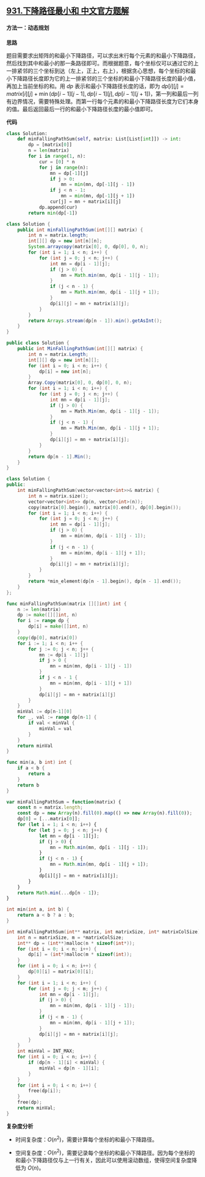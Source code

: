 ## [931.下降路径最小和 中文官方题解](https://leetcode.cn/problems/minimum-falling-path-sum/solutions/100000/xia-jiang-lu-jing-zui-xiao-he-by-leetcod-vyww)
#### 方法一：动态规划 

**思路**

题目需要求出矩阵的和最小下降路径，可以求出末行每个元素的和最小下降路径，然后找到其中和最小的那一条路径即可。而根据题意，每个坐标仅可以通过它的上一排紧邻的三个坐标到达（左上，正上，右上），根据贪心思想，每个坐标的和最小下降路径长度即为它的上一排紧邻的三个坐标的和最小下降路径长度的最小值，再加上当前坐标的和。用 $\textit{dp}$ 表示和最小下降路径长度的话，即为 $\textit{dp}[i][j] = \textit{matrix}[i][j] + \min(\textit{dp}[i-1][j-1], \textit{dp}[i-1][j], \textit{dp}[i-1][j+1])$，第一列和最后一列有边界情况，需要特殊处理。而第一行每个元素的和最小下降路径长度为它们本身的值。最后返回最后一行的和最小下降路径长度的最小值即可。

**代码**

```Python [sol1-Python3]
class Solution:
    def minFallingPathSum(self, matrix: List[List[int]]) -> int:
        dp = [matrix[0]]
        n = len(matrix)
        for i in range(1, n):
            cur = [0] * n
            for j in range(n):
                mn = dp[-1][j]
                if j > 0:
                    mn = min(mn, dp[-1][j - 1])
                if j < n - 1:
                    mn = min(mn, dp[-1][j + 1])
                cur[j] = mn + matrix[i][j]
            dp.append(cur)
        return min(dp[-1])
```

```Java [sol1-Java]
class Solution {
    public int minFallingPathSum(int[][] matrix) {
        int n = matrix.length;
        int[][] dp = new int[n][n];
        System.arraycopy(matrix[0], 0, dp[0], 0, n);
        for (int i = 1; i < n; i++) {
            for (int j = 0; j < n; j++) {
                int mn = dp[i - 1][j];
                if (j > 0) {
                    mn = Math.min(mn, dp[i - 1][j - 1]);
                }
                if (j < n - 1) {
                    mn = Math.min(mn, dp[i - 1][j + 1]);
                }
                dp[i][j] = mn + matrix[i][j]; 
            }
        }
        return Arrays.stream(dp[n - 1]).min().getAsInt();
    }
}
```

```C# [sol1-C#]
public class Solution {
    public int MinFallingPathSum(int[][] matrix) {
        int n = matrix.Length;
        int[][] dp = new int[n][];
        for (int i = 0; i < n; i++) {
            dp[i] = new int[n];
        }
        Array.Copy(matrix[0], 0, dp[0], 0, n);
        for (int i = 1; i < n; i++) {
            for (int j = 0; j < n; j++) {
                int mn = dp[i - 1][j];
                if (j > 0) {
                    mn = Math.Min(mn, dp[i - 1][j - 1]);
                }
                if (j < n - 1) {
                    mn = Math.Min(mn, dp[i - 1][j + 1]);
                }
                dp[i][j] = mn + matrix[i][j]; 
            }
        }
        return dp[n - 1].Min();
    }
}
```

```C++ [sol1-C++]
class Solution {
public:
    int minFallingPathSum(vector<vector<int>>& matrix) {
        int n = matrix.size();
        vector<vector<int>> dp(n, vector<int>(n));
        copy(matrix[0].begin(), matrix[0].end(), dp[0].begin());
        for (int i = 1; i < n; i++) {
            for (int j = 0; j < n; j++) {
                int mn = dp[i - 1][j];
                if (j > 0) {
                    mn = min(mn, dp[i - 1][j - 1]);
                }
                if (j < n - 1) {
                    mn = min(mn, dp[i - 1][j + 1]);
                }
                dp[i][j] = mn + matrix[i][j];
            }
        }
        return *min_element(dp[n - 1].begin(), dp[n - 1].end());
    }
};
```

```Go [sol1-Go]
func minFallingPathSum(matrix [][]int) int {
    n := len(matrix)
    dp := make([][]int, n)
    for i := range dp {
        dp[i] = make([]int, n)
    }
    copy(dp[0], matrix[0])
    for i := 1; i < n; i++ {
        for j := 0; j < n; j++ {
            mn := dp[i - 1][j]
            if j > 0 {
                mn = min(mn, dp[i - 1][j - 1])
            }
            if j < n - 1 {
                mn = min(mn, dp[i - 1][j + 1])
            }
            dp[i][j] = mn + matrix[i][j]
        }
    }
    minVal := dp[n-1][0]
    for _, val := range dp[n-1] {
        if val < minVal {
            minVal = val
        }
    }
    return minVal
}

func min(a, b int) int {
    if a < b {
        return a
    }
    return b
}

```

```JavaScript [sol1-JavaScript]
var minFallingPathSum = function(matrix) {
    const n = matrix.length;
    const dp = new Array(n).fill(0).map(() => new Array(n).fill(0));
    dp[0] = [...matrix[0]];
    for (let i = 1; i < n; i++) {
        for (let j = 0; j < n; j++) {
            let mn = dp[i - 1][j];
            if (j > 0) {
                mn = Math.min(mn, dp[i - 1][j - 1]);
            }
            if (j < n - 1) {
                mn = Math.min(mn, dp[i - 1][j + 1]);
            }
            dp[i][j] = mn + matrix[i][j];
        }
    }
    return Math.min(...dp[n - 1]);
}
```

```C [sol1-C]
int min(int a, int b) {
    return a < b ? a : b;
}

int minFallingPathSum(int** matrix, int matrixSize, int* matrixColSize) {
    int n = matrixSize, m = *matrixColSize;
    int** dp = (int**)malloc(n * sizeof(int*));
    for (int i = 0; i < n; i++) {
        dp[i] = (int*)malloc(m * sizeof(int));
    }
    for (int i = 0; i < n; i++) {
        dp[0][i] = matrix[0][i];
    }
    for (int i = 1; i < n; i++) {
        for (int j = 0; j < m; j++) {
            int mn = dp[i - 1][j];
            if (j > 0) {
                mn = min(mn, dp[i - 1][j - 1]);
            }
            if (j < m - 1) {
                mn = min(mn, dp[i - 1][j + 1]);
            }
            dp[i][j] = mn + matrix[i][j];
        }
    }
    int minVal = INT_MAX;
    for (int i = 0; i < n; i++) {
        if (dp[n - 1][i] < minVal) {
            minVal = dp[n - 1][i];
        }
    }
    for (int i = 0; i < n; i++) {
        free(dp[i]);
    }
    free(dp);
    return minVal;
}
```

**复杂度分析**

- 时间复杂度：$O(n^2)$，需要计算每个坐标的和最小下降路径。

- 空间复杂度：$O(n^2)$，需要记录每个坐标的和最小下降路径。因为每个坐标的和最小下降路径仅与上一行有关，因此可以使用滚动数组，使得空间复杂度降低为 $O(n)$。